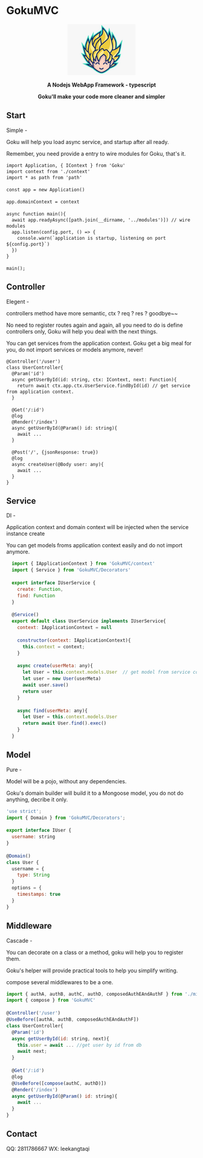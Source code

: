 GokuMVC
==============
<p align="center">
<a target="_blank">
<img width="180" style="margin: 0" src="https://raw.githubusercontent.com/leekangtaqi/GokuMVC/master/assets/images/gokussj.jpg"/>
</a>
</p>

<p align="center"><b>A Nodejs WebApp Framework - typescript</b></p>

<p align="center"><b>Goku'll make your code more cleaner and simpler</b></p>

## Start

Simple -

Goku will help you load async service, and startup after all ready.

Remember, you need provide a entry to wire modules for Goku, that's it.

```node
import Application, { IContext } from 'Goku'
import context from './context'
import * as path from 'path'

const app = new Application()

app.domainContext = context

async function main(){
  await app.readyAsync([path.join(__dirname, '../modules')]) // wire modules
  app.listen(config.port, () => {
    console.warn(`application is startup, listening on port ${config.port}`)
  })
}

main();

```

## Controller

Elegent -

controllers method have more semantic, ctx ? req ? res ? goodbye~~

No need to register routes again and again, all you need to do is define controllers only, Goku will help you deal with the next things.

You can get services from the application context. Goku get a big meal for you, do not import services or models anymore, never!

```node
@Controller('/user')
class UserController{
  @Param('id')
  async getUserById(id: string, ctx: IContext, next: Function){
    return await ctx.app.ctx.UserService.findById(id) // get service from application context.
  }

  @Get('/:id')
  @log
  @Render('/index')
  async getUserById(@Param() id: string){
    await ...
  }
      
  @Post('/', {jsonResponse: true})
  @log
  async createUser(@Body user: any){
    await ...
  }
}
```

## Service

DI - 

Application context and domain context will be injected when the service instance create

You can get models froms application context easily and do not import anymore.

```node.js
  import { IApplicationContext } from 'GokuMVC/context'
  import { Service } from 'GokuMVC/Decorators'

  export interface IUserService {
    create: Function,
    find: Function
  }

  @Service()
  export default class UserService implements IUserService{
    context: IApplicationContext = null

    constructor(context: IApplicationContext){
      this.context = context;
    }

    async create(userMeta: any){
      let User = this.context.models.User  // get model from service context directly.
      let user = new User(userMeta)
      await user.save()
      return user
    }

    async find(userMeta: any){
      let User = this.context.models.User
      return await User.find().exec()
    }
  }
```

## Model

Pure - 

Model will be a pojo, without any dependencies.

Goku's domain builder will build it to a Mongoose model, you do not do anything, decribe it only.

```node.js
'use strict';
import { Domain } from 'GokuMVC/Decorators';

export interface IUser {
  username: string
}

@Domain()
class User {
  username = {
    type: String
  }
  options = {
    timestamps: true
  }
}

```

## Middleware

Cascade - 

You can decorate on a class or a method, goku will help you to register them.

Goku's helper will provide practical tools to help you simplify writing.

compose several middlewares to be a one.

```node.js
import { authA, authB, authC, authD, composedAuthEAndAuthF } from './middlewares'
import { compose } from 'GokuMVC'

@Controller('/user')
@UseBefore([authA, authB, composedAuthEAndAuthF])
class UserController{
  @Param('id')
  async getUserById(id: string, next){
    this.user = await ... //get user by id from db
    await next;
  }

  @Get('/:id')
  @log
  @UseBefore([compose(authC, authD)])
  @Render('/index')
  async getUserById(@Param() id: string){
    await ...
  }
}

```

## Contact
QQ: 2811786667
WX: leekangtaqi
